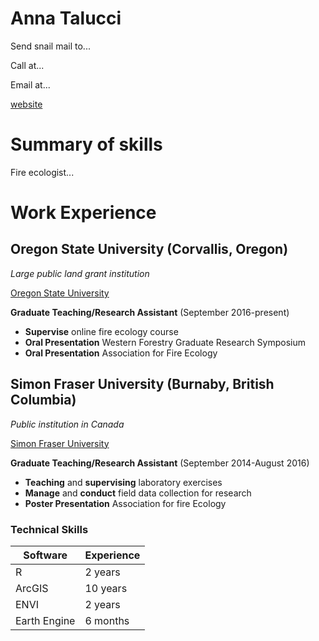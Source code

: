 # Anna Talucci

Send snail mail to...

Call at...

Email at...

[website](http://people.forestry.oregonstate.edu/meg-krawchuk/people)







# Summary of skills

Fire ecologist...



# Work Experience

## Oregon State University (Corvallis, Oregon)

*Large public land grant institution*

[Oregon State University](https://www.oregonstate.edu)

**Graduate Teaching/Research Assistant** (September 2016-present)

- **Supervise** online fire ecology course
- **Oral Presentation** Western Forestry Graduate Research Symposium
- **Oral Presentation** Association for Fire Ecology

## Simon Fraser University (Burnaby, British Columbia)

*Public institution in Canada*

[Simon Fraser University](https://www.sfu.ca/ )

**Graduate Teaching/Research Assistant** (September 2014-August 2016)

- **Teaching** and **supervising** laboratory exercises
- **Manage** and **conduct** field data collection for research
- **Poster Presentation** Association for fire Ecology



### Technical Skills

| Software     | Experience |
|--------------|------------|
| R            | 2 years    |
| ArcGIS       | 10 years   |
| ENVI         | 2 years    |
| Earth Engine | 6 months   |

